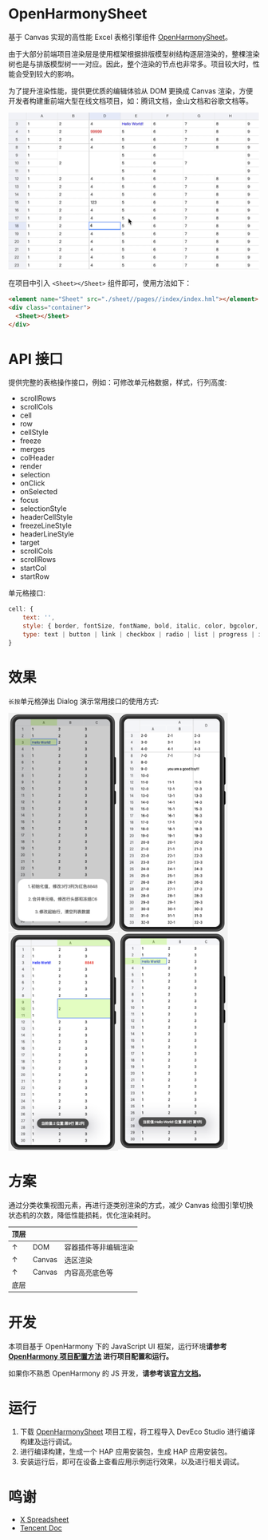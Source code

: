 # OpenHarmonySheet

基于 Canvas 实现的高性能 Excel 表格引擎组件 [OpenHarmonySheet](https://github.com/Wscats/sheet)。

由于大部分前端项目渲染层是使用框架根据排版模型树结构逐层渲染的，整棵渲染树也是与排版模型树一一对应。因此，整个渲染的节点也非常多。项目较大时，性能会受到较大的影响。

为了提升渲染性能，提供更优质的编辑体验从 DOM 更换成 Canvas 渲染，方便开发者构建重前端大型在线文档项目，如：腾讯文档，金山文档和谷歌文档等。

<img src="./screenshots/1.gif" />

在项目中引入 `<Sheet></Sheet>` 组件即可，使用方法如下：

```html
<element name="Sheet" src="./sheet//pages//index/index.hml"></element>
<div class="container">
  <Sheet></Sheet>
</div>
```

# API 接口

提供完整的表格操作接口，例如：可修改单元格数据，样式，行列高度:

- scrollRows
- scrollCols
- cell
- row
- cellStyle
- freeze
- merges
- colHeader
- render
- selection
- onClick
- onSelected
- focus
- selectionStyle
- headerCellStyle
- freezeLineStyle
- headerLineStyle
- target
- scrollCols
- scrollRows
- startCol
- startRow

单元格接口:

```js
cell: {
    text: '',
    style: { border, fontSize, fontName, bold, italic, color, bgcolor, align, valign, underline, strike, textwrap, padding },
    type: text | button | link | checkbox | radio | list | progress | image | imageButton | date
}
```

# 效果

`长按`单元格弹出 Dialog 演示常用接口的使用方式:

<img width="220" align="left" src="./screenshots/2.png" />
<img width="220" align="left" src="./screenshots/3.png" />
<img width="220" align="left" src="./screenshots/4.png" />
<img width="220" src="./screenshots/5.png" />

# 方案

通过分类收集视图元素，再进行逐类别渲染的方式，减少 Canvas 绘图引擎切换状态机的次数，降低性能损耗，优化渲染耗时。

|顶层|||
|-|-|-|
|↑|DOM|容器插件等非编辑渲染|
|↑|Canvas|选区渲染|
|↑|Canvas|内容高亮底色等|
|底层|||


# 开发

本项目基于 OpenHarmony 下的 JavaScript UI 框架，运行环境**请参考 [OpenHarmony 项目配置方法](https://gitee.com/isrc_ohos/ultimate-harmony-reference/blob/master/OpenHarmony%20JS%E9%A1%B9%E7%9B%AE%E5%BC%80%E5%8F%91%E6%B5%81%E7%A8%8B.md) 进行项目配置和运行。**

如果你不熟悉 OpenHarmony 的 JS 开发，**请参考该[官方文档](https://developer.harmonyos.com/cn/docs/documentation/doc-references/js-apis-overview-0000001056361791)。**

# 运行

1. 下载 [OpenHarmonySheet](https://github.com/Wscats/sheet) 项目工程，将工程导入 DevEco Studio 进行编译构建及运行调试。
2. 进行编译构建，生成一个 HAP 应用安装包，生成 HAP 应用安装包。
3. 安装运行后，即可在设备上查看应用示例运行效果，以及进行相关调试。

# 鸣谢

- [X Spreadsheet](https://github.com/myliang/x-spreadsheet)
- [Tencent Doc](https://docs.qq.com)
